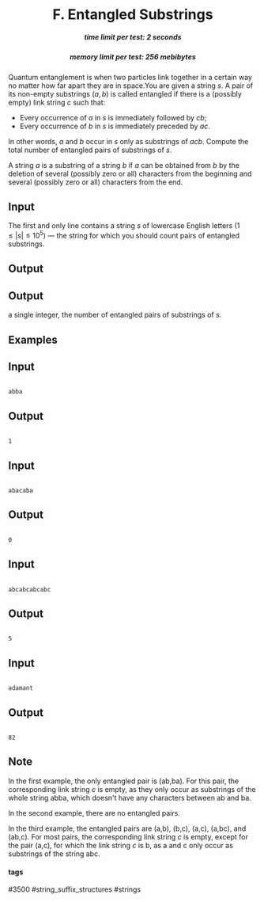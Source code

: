 <h1 style='text-align: center;'> F. Entangled Substrings</h1>

<h5 style='text-align: center;'>time limit per test: 2 seconds</h5>
<h5 style='text-align: center;'>memory limit per test: 256 mebibytes</h5>

Quantum entanglement is when two particles link together in a certain way no matter how far apart they are in space.You are given a string $s$. A pair of its non-empty substrings $(a, b)$ is called entangled if there is a (possibly empty) link string $c$ such that:

* Every occurrence of $a$ in $s$ is immediately followed by $cb$;
* Every occurrence of $b$ in $s$ is immediately preceded by $ac$.

In other words, $a$ and $b$ occur in $s$ only as substrings of $acb$. Compute the total number of entangled pairs of substrings of $s$.

A string $a$ is a substring of a string $b$ if $a$ can be obtained from $b$ by the deletion of several (possibly zero or all) characters from the beginning and several (possibly zero or all) characters from the end.

## Input

The first and only line contains a string $s$ of lowercase English letters ($1 \leq |s| \leq 10^5$) — the string for which you should count pairs of entangled substrings.

## Output

## Output

 a single integer, the number of entangled pairs of substrings of $s$.

## Examples

## Input


```

abba

```
## Output


```

1

```
## Input


```

abacaba

```
## Output


```

0

```
## Input


```

abcabcabcabc

```
## Output


```

5

```
## Input


```

adamant

```
## Output


```

82

```
## Note

In the first example, the only entangled pair is (ab,ba). For this pair, the corresponding link string $c$ is empty, as they only occur as substrings of the whole string abba, which doesn't have any characters between ab and ba.

In the second example, there are no entangled pairs.

In the third example, the entangled pairs are (a,b), (b,c), (a,c), (a,bc), and (ab,c). For most pairs, the corresponding link string $c$ is empty, except for the pair (a,c), for which the link string $c$ is b, as a and c only occur as substrings of the string abc.



#### tags 

#3500 #string_suffix_structures #strings 